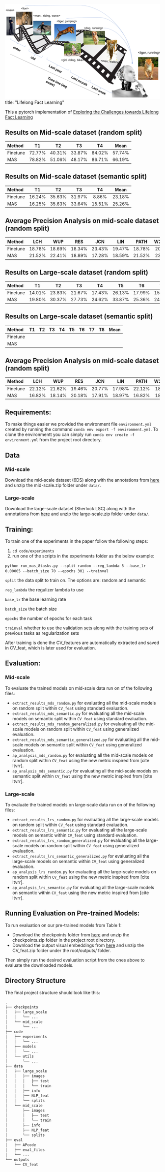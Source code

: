<img src="teaser3.png" alt="teaser" class="inline"/>
title: "Lifelong Fact Learning"

This a pytorch implementation of [Exploring the Challenges towards Lifelong Fact Learning](https://arxiv.org/pdf/1812.10524.pdf)

## Results on Mid-scale dataset (random split)
| Method                         |  T1      | T2       | T3       | T4        | Mean      |
| :---                           |  :----:  |  :----:  |  :----:  |  :----:   |  :----:   |
| Finetune                       |  72.77%  | 40.31%   | 33.87%   | 84.02%    | 57.74%    |
| MAS                            |  78.82%  | 51.06%   | 48.17%   | 86.71%    | 66.19%    |

## Results on Mid-scale dataset (semantic split)
| Method                         |  T1      | T2       | T3       | T4        | Mean      |
| :---                           |  :----:  |  :----:  |  :----:  |  :----:   |  :----:   |
| Finetune                       |  16.24%  | 35.63%   | 31.97%   | 8.86%     | 23.18%    |
| MAS                            |  16.25%  | 35.63%   | 33.64%   | 15.51%    | 25.26%    |

## Average Precision Analysis on mid-scale dataset (random split)
| Method                         |  LCH      | WUP       | RES       | JCN       |  LIN      | PATH      | W2V_GN     |
| :---                           |  :----:  |  :----:  |  :----:  |  :----:   |  :----:   |  :----:   |  :----:   |
| Finetune                       |  18.78%  | 18.69%   | 18.34%  | 23.43%     | 19.47%    | 18.78%     | 20.99%     |
| MAS                            |  21.52%  | 22.41%   | 18.89%   | 17.28%    | 18.59%    | 21.52%	|   23.70%  |

## Results on Large-scale dataset (random split)
| Method                         |  T1      | T2       | T3       | T4       |  T5      | T6       | T7       | T8       | Mean     |
| :---                           |  :----:  |  :----:  |  :----:  |  :----:  |  :----:  |  :----:  |  :----:  |  :----:  |  :----:  |
| Finetune                       |  14.01%  | 23.83%   | 21.67%   | 17.43%   | 26.13%   | 17.99%   | 15.67%   | 43.44%   | 22.52%   |
| MAS                            |  19.80%   | 30.37%  | 27.73%   | 24.62%   | 33.87%   | 25.36%   | 24.73%   | 43.65%   | 28.77%   |

## Results on Large-scale dataset (semantic split)
| Method                         |  T1      | T2       | T3       | T4       |  T5      | T6       | T7       | T8       | Mean     |
| :---                           |  :----:  |  :----:  |  :----:  |  :----:  |  :----:  |  :----:  |  :----:  |  :----:  |  :----:  |
| Finetune                       |          |          |          |          |          |          |          |          |          |
| MAS                            |          |          |          |          |          |          |          |          |          |

## Average Precision Analysis on mid-scale dataset (random split)
| Method                         |  LCH      | WUP       | RES       | JCN       |  LIN      | PATH      | W2V_GN     |
| :---                           |  :----:  |  :----:  |  :----:  |  :----:   |  :----:   |  :----:   |  :----:   |
| Finetune                       |  22.12%  | 21.62%   | 19.46%  | 20.77%     | 17.98%    | 22.12%     | 18.74%    |
| MAS                            |  16.82%  | 18.14%   | 20.18%  | 17.91%     | 18.97%    | 16.82%	|   18.89%  |

## Requirements:

To make things easier we provided the environment file `environment.yml` created by running the command `conda env export -f environment.yml`.
To clone the environmentt you can simply run `conda env create -f environment.yml` from the project root directory.

## Data
### Mid-scale
Download the mid-scale dataset (6DS) along with the annotations from [here](https://www.dropbox.com/sh/dl0tzjo922um6jv/AACAOO0aFcNy0HI1r9ON303ja/LLL_files?dl=0&preview=mid_scale.zip&subfolder_nav_tracking=1)
and unzip the mid-scale.zip folder under `data/`.

### Large-scale
Download the large-scale dataset (Sherlock LSC) along with the annotations from [here](https://www.dropbox.com/sh/dl0tzjo922um6jv/AACAOO0aFcNy0HI1r9ON303ja/LLL_files?dl=0&preview=large_scale.zip&subfolder_nav_tracking=1)
and unzip the large-scale.zip folder under `data/`.

## Training:

To train one of the experiments in the paper follow the following steps:
1. `cd code/experiments`
2. run one of the scripts in the experiments folder as the below example:
 
`python run_mas_8tasks.py --split random --reg_lambda 5 --base_lr 0.00005 --batch_size 70 --epochs 301 --trainval`

`split` the data split to train on. The options are: random and semantic

`reg_lambda` the regulizer lambda to use

`base_lr` the base learning rate

`batch_size` the batch size

`epochs` the number of epochs for each task

`trainval` whether to use the validation sets along with the training sets of previous tasks as regularization sets

After training is done the CV_features are automatically extracted and saved in CV_feat, which is later used 
for evaluation.

## Evaluation:
### Mid-scale
To evaluate the trained models on mid-scale data run on of the following files:
* `extract_results_mds_random.py` for evaluating all the mid-scale models on random split within `CV_feat` using standard evaluation.
* `extract_results_mds_semantic.py` for evaluating all the mid-scale models on semantic split within `CV_feat` using standard evaluation.
* `extract_results_mds_random_generalized.py` for evaluating all the mid-scale models on random split within `CV_feat` using generalized evaluation.
* `extract_results_mds_semantic_generalized.py` for evaluating all the mid-scale models on semantic split within `CV_feat` using generalized evaluation.
* `ap_analysis_mds_random.py` for evaluating all the mid-scale models on random split within `CV_feat` using the new metric inspired from [cite ltvrr].
* `ap_analysis_mds_semantic.py` for evaluating all the mid-scale models on semantic split within `CV_feat` using the new metric inspired from [cite ltvrr].

### Large-scale
To evaluate the trained models on large-scale data run on of the following files:

* `extract_results_lrs_random.py` for evaluating all the large-scale models on random split within `CV_feat` using standard evaluation.
* `extract_results_lrs_semantic.py` for evaluating all the large-scale models on semantic within `CV_feat` using standard evaluation.
* `extract_results_lrs_random_generalized.py` for evaluating all the large-scale models on random split within `CV_feat` using generalized evaluation.
* `extract_results_lrs_semantic_generalized.py` for evaluating all the large-scale models on semantic within `CV_feat` using generalized evaluation.
* `ap_analysis_lrs_random.py` for evaluating all the large-scale models on random split within `CV_feat` using the new metric inspired from [cite ltvrr].
* `ap_analysis_lrs_semantic.py` for evaluating all the large-scale models on semantic within `CV_feat` using the new metric inspired from [cite ltvrr].

## Running Evaluation on Pre-trained Models:

To run evaluation on our pre-trained models from Table 1: 
* Download the checkpoints folder from [here]() and unzip the checkpoints.zip folder in the project root directory.
* Download the output visual embeddings from [here]() and unzip the CV_feat.zip folder under the root/outputs/ folder.

Then simply run the desired evaluation script from the ones above to evaluate the downloaded models.

## Directory Structure
The final project structure should look like this:
```
.
├── checkpoints
│   ├── large_scale
│   │   └── ...
│   └── mid_scale
│       └── ...
├── code
│   ├── experiments
│   │   └── ...
│   ├── models
│   │   └── ...
│   └── utils
│       └── ...
├── data
│   ├── large_scale
│   │   ├── images
│   │   │   ├── test
│   │   │   └── train
│   │   ├── info
│   │   ├── NLP_feat 
│   │   └── splits
│   └── mid_scale
│       ├── images
│       │   ├── test
│       │   └── train
│       ├── info
│       ├── NLP_feat
│       └── splits
├── eval
│   ├── APcode
│   ├── eval_files
│   └── ...
└── outputs
    └── CV_feat
```
